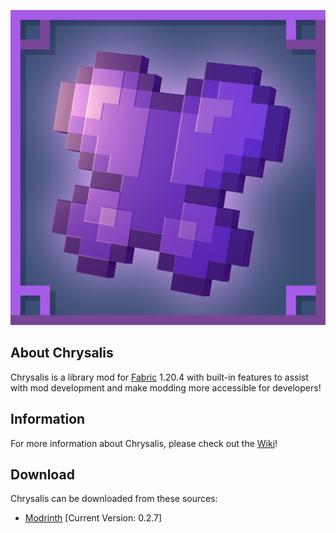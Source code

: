 ![github_icon](images/mod_icon.png)

## **About Chrysalis**

Chrysalis is a library mod for [Fabric](https://fabricmc.net) 1.20.4 with built-in features to assist with mod development and make modding more accessible for developers!

## **Information**

For more information about Chrysalis, please check out the [Wiki](https://github.com/Sydokiddo/chrysalis/wiki)!

## **Download**

Chrysalis can be downloaded from these sources:

* [Modrinth](https://modrinth.com/mod/chrysalis) [Current Version: 0.2.7]
